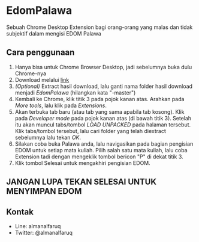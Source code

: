 # EdomPalawa

Sebuah Chrome Desktop Extension bagi orang-orang yang malas dan tidak subjektif dalam mengisi EDOM Palawa

## Cara penggunaan
1. Hanya bisa untuk Chrome Browser Desktop, jadi sebelumnya buka dulu Chrome-nya
2. Download melalui [link](https://github.com/almanalfaruq/EdomPalawa/archive/master.zip)
3. *(Optional)* Extract hasil download, lalu ganti nama folder hasil download menjadi *EdomPalawa* (hilangkan kata "-master")
4. Kembali ke Chrome, klik titik 3 pada pojok kanan atas. Arahkan pada *More tools*, lalu klik pada *Extensions*.
5. Akan terbuka tab baru (atau tab yang sama apabila tab kosong). Klik pada *Developer mode* pada pojok kanan atas (di bawah titik 3). Setelah itu akan muncul tabs/tombol *LOAD UNPACKED* pada halaman tersebut. Klik tabs/tombol tersebut, lalu cari folder yang telah diextract sebelumnya lalu tekan *OK*.
6. Silakan coba buka Palawa anda, lalu navigasikan pada bagian pengisian EDOM untuk setiap mata kuliah. Pilih salah satu mata kuliah, lalu coba Extension tadi dengan mengeklik tombol bericon "P" di dekat titik 3.
7. Klik tombol Selesai untuk mengakhiri pengisian EDOM.

## JANGAN LUPA TEKAN SELESAI UNTUK MENYIMPAN EDOM

## Kontak
* Line: almanalfaruq
* Twitter: @almanalfaruq